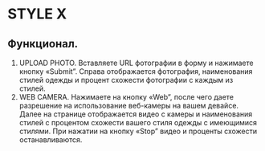 # STYLE X
## Функционал. 
 1. UPLOAD PHOTO. Вставляете URL фотографии в форму и нажимаете кнопку «Submit”. Справа отображается фотография, наименования стилей одежды и процент схожести фотографии с каждым из стилей.
 2. WEB CAMERA. Нажимаете на кнопку «Web”, после чего даете разрешение на использование веб-камеры на вашем девайсе. Далее на странице отображается видео с камеры и наименования стилей с процентом  схожести вашего стиля одежды с имеющимися стилями. При нажатии на кнопку «Stop” видео и проценты схожести останавливаются.

